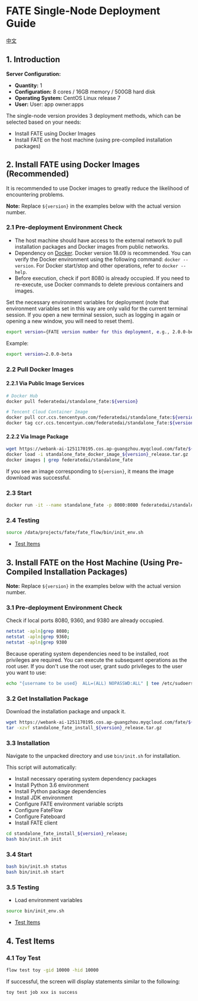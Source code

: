 # FATE Single-Node Deployment Guide

[中文](./README.zh.md)

## 1. Introduction

**Server Configuration:**

- **Quantity:** 1
- **Configuration:** 8 cores / 16GB memory / 500GB hard disk
- **Operating System:** CentOS Linux release 7
- **User:** User: app owner:apps

The single-node version provides 3 deployment methods, which can be selected based on your needs:

- Install FATE using Docker Images
- Install FATE on the host machine (using pre-compiled installation packages)

## 2. Install FATE using Docker Images (Recommended)

It is recommended to use Docker images to greatly reduce the likelihood of encountering problems.

**Note:** Replace `${version}` in the examples below with the actual version number.

### 2.1 Pre-deployment Environment Check

- The host machine should have access to the external network to pull installation packages and Docker images from public networks.
- Dependency on [Docker](https://download.docker.com/linux/). Docker version 18.09 is recommended. You can verify the Docker environment using the following command: `docker --version`. For Docker start/stop and other operations, refer to `docker --help`.
- Before execution, check if port 8080 is already occupied. If you need to re-execute, use Docker commands to delete previous containers and images.

Set the necessary environment variables for deployment (note that environment variables set in this way are only valid for the current terminal session. If you open a new terminal session, such as logging in again or opening a new window, you will need to reset them).

```bash
export version={FATE version number for this deployment, e.g., 2.0.0-beta}
```

Example:

```bash
export version=2.0.0-beta
```

### 2.2 Pull Docker Images

#### 2.2.1 Via Public Image Services

```bash
# Docker Hub
docker pull federatedai/standalone_fate:${version}

# Tencent Cloud Container Image
docker pull ccr.ccs.tencentyun.com/federatedai/standalone_fate:${version}
docker tag ccr.ccs.tencentyun.com/federatedai/standalone_fate:${version} federatedai/standalone_fate:${version}
```

#### 2.2.2 Via Image Package

```bash
wget https://webank-ai-1251170195.cos.ap-guangzhou.myqcloud.com/fate/${version}/release/standalone_fate_docker_image_${version}_release.tar.gz
docker load -i standalone_fate_docker_image_${version}_release.tar.gz
docker images | grep federatedai/standalone_fate
```

If you see an image corresponding to `${version}`, it means the image download was successful.

### 2.3 Start

```bash
docker run -it --name standalone_fate -p 8080:8080 federatedai/standalone_fate:${version}
```

### 2.4 Testing

```bash
source /data/projects/fate/fate_flow/bin/init_env.sh
```

- [Test Items](#4-Test-Items)

## 3. Install FATE on the Host Machine (Using Pre-Compiled Installation Packages)

**Note:** Replace `${version}` in the examples below with the actual version number.

### 3.1 Pre-deployment Environment Check

Check if local ports 8080, 9360, and 9380 are already occupied.

```bash
netstat -apln|grep 8080;
netstat -apln|grep 9360;
netstat -apln|grep 9380
```

Because operating system dependencies need to be installed, root privileges are required. You can execute the subsequent operations as the root user. If you don't use the root user, grant sudo privileges to the user you want to use:

```bash
echo "{username to be used}  ALL=(ALL) NOPASSWD:ALL" | tee /etc/sudoers.d/{username to be used}
```

### 3.2 Get Installation Package

Download the installation package and unpack it.

```bash
wget https://webank-ai-1251170195.cos.ap-guangzhou.myqcloud.com/fate/${version}/release/standalone_fate_install_${version}_release.tar.gz;
tar -xzvf standalone_fate_install_${version}_release.tar.gz
```

### 3.3 Installation

Navigate to the unpacked directory and use `bin/init.sh` for installation.

This script will automatically:

- Install necessary operating system dependency packages
- Install Python 3.6 environment
- Install Python package dependencies
- Install JDK environment
- Configure FATE environment variable scripts
- Configure FateFlow
- Configure Fateboard
- Install FATE client

```bash
cd standalone_fate_install_${version}_release;
bash bin/init.sh init
```

### 3.4 Start

```bash
bash bin/init.sh status
bash bin/init.sh start
```

### 3.5 Testing

- Load environment variables

```bash
source bin/init_env.sh
```

- [Test Items](#4-Test-Items)

## 4. Test Items

### 4.1 Toy Test

```bash
flow test toy -gid 10000 -hid 10000
```

If successful, the screen will display statements similar to the following:

```bash
toy test job xxx is success
```
